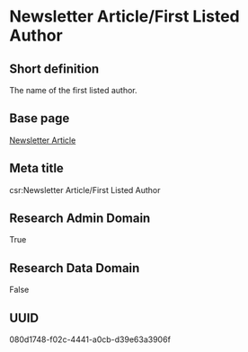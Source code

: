 # Newsletter Article/First Listed Author
## Short definition
The name of the first listed author.
## Base page
[Newsletter Article](../../Objects/Newsletter%20Article.md)
## Meta title
csr:Newsletter Article/First Listed Author
## Research Admin Domain
True
## Research Data Domain
False
## UUID
080d1748-f02c-4441-a0cb-d39e63a3906f
